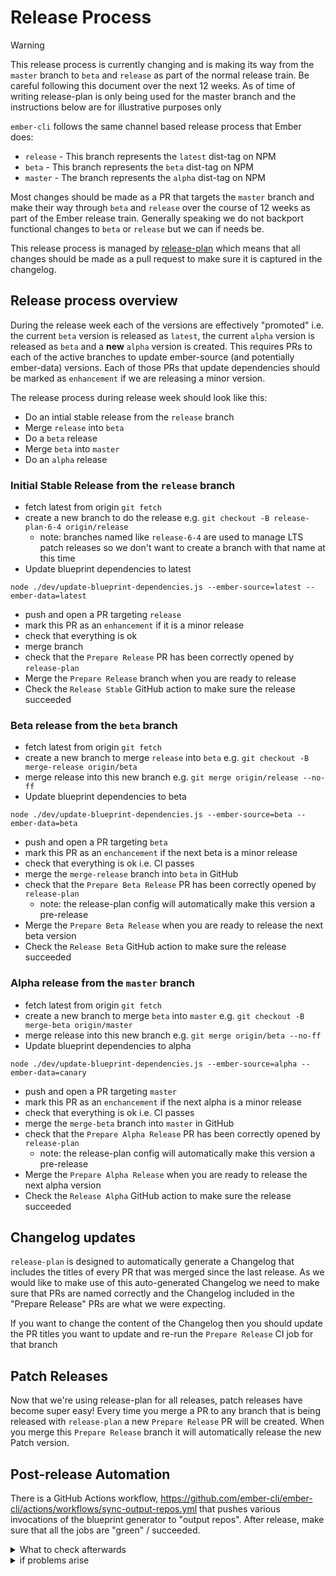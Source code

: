 # Release Process

> [!WARNING]
> This release process is currently changing and is making its way from the `master` branch to `beta` and `release` as part of the normal release train. Be careful following this document over the next 12 weeks.
> As of time of writing release-plan is only being used for the master branch and the instructions below are for illustrative purposes only

`ember-cli` follows the same channel based release process that Ember does:

* `release` - This branch represents the `latest` dist-tag on NPM
* `beta` - This branch represents the `beta` dist-tag on NPM
* `master` - The branch represents the `alpha` dist-tag on NPM

Most changes should be made as a PR that targets the `master` branch and make their way through `beta` and `release` over the course of 12 weeks as part of the Ember release train. Generally speaking we do not backport functional changes to `beta` or `release` but we can if needs be.

This release process is managed by [release-plan](https://github.com/embroider-build/release-plan) which means that all changes should be made as a pull request to make sure it is captured in the changelog.

## Release process overview

During the release week each of the versions are effectively "promoted" i.e. the current `beta` version is released as `latest`, the current `alpha` version is released as `beta` and a **new** `alpha` version is created. This requires PRs to each of the active branches to update ember-source (and potentially ember-data) versions. Each of those PRs that update dependencies should be marked as `enhancement` if we are releasing a minor version.

The release process during release week should look like this:

- Do an intial stable release from the `release` branch
- Merge `release` into `beta`
- Do a `beta` release
- Merge `beta` into `master`
- Do an `alpha` release



### Initial Stable Release from the `release` branch

- fetch latest from origin `git fetch`
- create a new branch to do the release e.g. `git checkout -B release-plan-6-4 origin/release`
  - note: branches named like `release-6-4` are used to manage LTS patch releases so we don't want to create a branch with that name at this time
- Update blueprint dependencies to latest

```
node ./dev/update-blueprint-dependencies.js --ember-source=latest --ember-data=latest
```

- push and open a PR targeting `release`
- mark this PR as an `enhancement` if it is a minor release
- check that everything is ok
- merge branch
- check that the `Prepare Release` PR has been correctly opened by `release-plan`
- Merge the `Prepare Release` branch when you are ready to release
- Check the `Release Stable` GitHub action to make sure the release succeeded

### Beta release from the `beta` branch

- fetch latest from origin `git fetch`
- create a new branch to merge `release` into `beta` e.g. `git checkout -B merge-release origin/beta`
- merge release into this new branch e.g. `git merge origin/release --no-ff`
- Update blueprint dependencies to beta

```
node ./dev/update-blueprint-dependencies.js --ember-source=beta --ember-data=beta
```

- push and open a PR targeting `beta`
- mark this PR as an `enchancement` if the next beta is a minor release
- check that everything is ok i.e. CI passes
- merge the `merge-release` branch into `beta` in GitHub
- check that the `Prepare Beta Release` PR has been correctly opened by `release-plan`
  - note: the release-plan config will automatically make this version a pre-release
- Merge the `Prepare Beta Release` when you are ready to release the next beta version
- Check the `Release Beta` GitHub action to make sure the release succeeded


### Alpha release from the `master` branch

- fetch latest from origin `git fetch`
- create a new branch to merge `beta` into `master` e.g. `git checkout -B merge-beta origin/master`
- merge release into this new branch e.g. `git merge origin/beta --no-ff`
- Update blueprint dependencies to alpha

```
node ./dev/update-blueprint-dependencies.js --ember-source=alpha --ember-data=canary
```

- push and open a PR targeting `master`
- mark this PR as an `enchancement` if the next alpha is a minor release
- check that everything is ok i.e. CI passes
- merge the `merge-beta` branch into `master` in GitHub
- check that the `Prepare Alpha Release` PR has been correctly opened by `release-plan`
  - note: the release-plan config will automatically make this version a pre-release
- Merge the `Prepare Alpha Release` when you are ready to release the next alpha version
- Check the `Release Alpha` GitHub action to make sure the release succeeded


## Changelog updates

`release-plan` is designed to automatically generate a Changelog that includes the titles of every PR that was merged since the last release. As we would like to make use of this auto-generated Changelog we need to make sure that PRs are named correctly and the Changelog included in the "Prepare Release" PRs are what we were expecting.

If you want to change the content of the Changelog then you should update the PR titles you want to update and re-run the `Prepare Release` CI job for that branch

## Patch Releases

Now that we're using release-plan for all releases, patch releases have become super easy! Every time you merge a PR to any branch that is being released with `release-plan` a new `Prepare Release` PR will be created. When you merge this `Prepare Release` branch it will automatically release the new Patch version.


## Post-release Automation

There is a GitHub Actions workflow, https://github.com/ember-cli/ember-cli/actions/workflows/sync-output-repos.yml that pushes various invocations of the blueprint generator to "output repos".
After release, make sure that all the jobs are "green" / succeeded.

<details><summary>What to check afterwards</summary>

- Apps: https://github.com/ember-cli/ember-app-output
- Addons: https://github.com/ember-cli/ember-addon-output

Both of these have a git-tag per release version

### Online Editors

Multiple editors could be supported, but right now, we only "customize" for stackblitz.

https://github.com/ember-cli/editor-output/
- [a branch for each scenario + release version](https://github.com/ember-cli/editor-output/branches/active)
  - `${editorName}-{addon,app}-output{-'typescript'?}{-version}`
  - and the "latest release" (non beta) will not have a version at the end
  - This includes [app, addon] X [javascript, typescript]

#### StackBlitz

To make sure StackBlitz runs in their supported browsers (Chrome and FireFox, as of 2023-08-15)

- App + JS: https://stackblitz.com/github/ember-cli/editor-output/tree/stackblitz-app-output
- App + TS: https://stackblitz.com/github/ember-cli/editor-output/tree/stackblitz-app-output-typescript
- Addon + JS: https://stackblitz.com/github/ember-cli/editor-output/tree/stackblitz-addon-output
- Addon + TS: https://stackblitz.com/github/ember-cli/editor-output/tree/stackblitz-addon-output-typescript

The App + JS, and App + TS are linked from Stackblitz's frontend templates UI: https://stackblitz.com/?starters=frontend

</details>

<details><summary>if problems arise</summary>

Script for updating addon/app repos: https://github.com/ember-cli/ember-cli/blob/master/dev/update-output-repos.js
Script for updating editors: https://github.com/ember-cli/ember-cli/blob/master/dev/update-editor-output-repos.js

Customizations on top of the default blueprint(s) are found here: https://github.com/ember-cli/ember-cli/tree/master/dev/online-editors/stackblitz
The intent for these customizations is to either be very light, or not needed at all.
If an online editor breaks with our default blueprint, then it's most likely that _we_ have a bug (or something _very goofy_).

</details>

